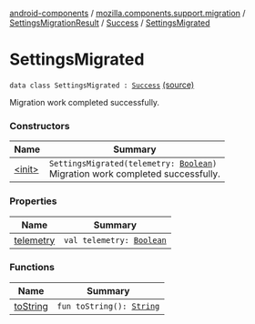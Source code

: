 [android-components](../../../../index.md) / [mozilla.components.support.migration](../../../index.md) / [SettingsMigrationResult](../../index.md) / [Success](../index.md) / [SettingsMigrated](./index.md)

# SettingsMigrated

`data class SettingsMigrated : `[`Success`](../index.md) [(source)](https://github.com/mozilla-mobile/android-components/blob/master/components/support/migration/src/main/java/mozilla/components/support/migration/FennecSettingsMigrator.kt#L124)

Migration work completed successfully.

### Constructors

| Name | Summary |
|---|---|
| [&lt;init&gt;](-init-.md) | `SettingsMigrated(telemetry: `[`Boolean`](https://kotlinlang.org/api/latest/jvm/stdlib/kotlin/-boolean/index.html)`)`<br>Migration work completed successfully. |

### Properties

| Name | Summary |
|---|---|
| [telemetry](telemetry.md) | `val telemetry: `[`Boolean`](https://kotlinlang.org/api/latest/jvm/stdlib/kotlin/-boolean/index.html) |

### Functions

| Name | Summary |
|---|---|
| [toString](to-string.md) | `fun toString(): `[`String`](https://kotlinlang.org/api/latest/jvm/stdlib/kotlin/-string/index.html) |
